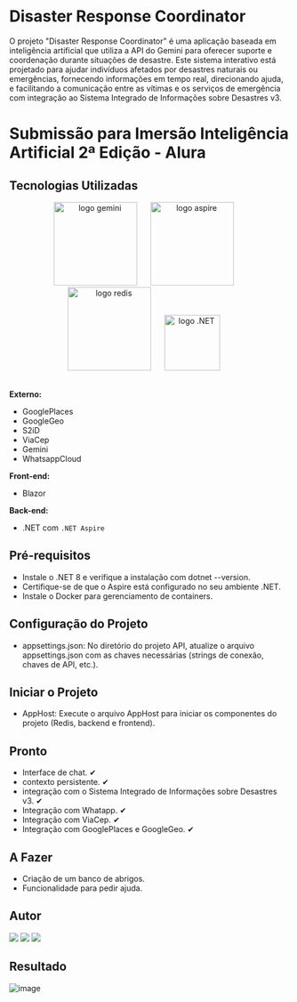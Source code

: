 # Disaster Response Coordinator

O projeto "Disaster Response Coordinator" é uma aplicação baseada em inteligência artificial que utiliza a API do Gemini para oferecer suporte e coordenação durante situações de desastre. Este sistema interativo está projetado para ajudar indivíduos afetados por desastres naturais ou emergências, fornecendo informações em tempo real, direcionando ajuda, e facilitando a comunicação entre as vítimas e os serviços de emergência com integração ao Sistema Integrado de Informações sobre Desastres v3.

# Submissão para Imersão Inteligência Artificial 2ª Edição - Alura

## Tecnologias Utilizadas

<div align="center">
  <img src="https://logospng.org/download/google-gemini/google-gemini-256.png" alt="logo gemini" width="150" style="margin-right: 20px;">
  <img src="https://i.imgur.com/ou7zb3O.png" alt="logo aspire" width="150" style="margin-right: 20px;">
  <img src="https://cdn.worldvectorlogo.com/logos/redis.svg" alt="logo redis" width="150" style="margin-right: 20px;">
  <img src="https://upload.wikimedia.org/wikipedia/commons/thumb/7/7d/Microsoft_.NET_logo.svg/64px-Microsoft_.NET_logo.svg.png" alt="logo .NET" width="100" style="margin-right: 20px;">
</div>
<br>

**Externo:**
- GooglePlaces
- GoogleGeo
- S2iD
- ViaCep
- Gemini
- WhatsappCloud

**Front-end:**
- Blazor

**Back-end:**
- .NET com `.NET Aspire`

## Pré-requisitos
- Instale o .NET 8 e verifique a instalação com dotnet --version.
- Certifique-se de que o Aspire está configurado no seu ambiente .NET.
- Instale o Docker para gerenciamento de containers.

## Configuração do Projeto
- appsettings.json: No diretório do projeto API, atualize o arquivo appsettings.json com as chaves necessárias (strings de conexão, chaves de API, etc.).

## Iniciar o Projeto
- AppHost: Execute o arquivo AppHost para iniciar os componentes do projeto (Redis, backend e frontend).

## Pronto
- Interface de chat. ✔
- contexto persistente. ✔
- integração com o Sistema Integrado de Informações sobre Desastres v3. ✔
- Integração com Whatapp. ✔
- Integração com ViaCep. ✔
- Integração com GooglePlaces e GoogleGeo. ✔
  
## A Fazer
- Criação de um banco de abrigos.
- Funcionalidade para pedir ajuda.

## Autor

<div>
  <a href="https://www.linkedin.com/in/victor-verdoodt/"><img src="https://img.shields.io/badge/linkedin-0077B5.svg?style=for-the-badge&logo=linkedin&logoColor=white"></a>
  <a href="https://github.com/victorverdoodt/"><img src="https://img.shields.io/badge/github-3b4c52.svg?style=for-the-badge&logo=github&logoColor=white"></a>
  <a href="https://discord.com/channels/1228404913705451612/1228406162618060913/1238128762307219558"><img src="https://img.shields.io/badge/Discord-%235865F2.svg?style=for-the-badge&logo=discord&logoColor=white"></a>
</div>

## Resultado

![image](https://github.com/victorverdoodt/Disaster-Response-Coordinator/assets/3966396/e9036667-db9c-4e49-ac0f-c0affd64c4ab)
